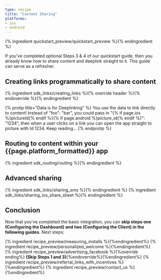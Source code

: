 ```yaml
---
type: recipe
title: "Content Sharing"
platforms:
- ios
- android
---
```


{% ingredient quickstart_preview/quickstart_preview %}{% endingredient %}

If you've completed optional Steps 3 & 4 of our quickstart guide, then you already know how to share content and deeplink straight to it. This guide can serve as a refresher.

## Creating links programmatically to share content

{% ingredient sdk_links/creating_links %}{% override header %}{% endoverride %}{% endingredient %}

{% protip title="Data is for Deeplinking" %}
You use the data to link directly to content! Instead of "foo": "bar", you could pass in "{% if page.ios %}pictureId{% endif %}{% if page.android %}picture_id{% endif %}": "1234", then when a user clicks on a link you can open the app straight to picture with Id 1234. Keep reading...
{% endprotip %}

## Routing to content within your {{page.platform_formatted}} app

{% ingredient sdk_routing/routing %}{% endingredient %}

## Advanced sharing

{% ingredient sdk_links/sharing_sms %}{% endingredient %}
{% ingredient sdk_links/sharing_ios_share_sheet %}{% endingredient %}



## Conclusion

Now that you've completed the basic integration, you can **skip steps one (Configuring the Dashboard) and two (Configuring the Client) in the following guides**. Next steps:

{% ingredient recipe_preview/measuring_installs %}{%endingredient%}
{% ingredient recipe_preview/personalized_welcome %}{%endingredient%}
{% ingredient recipe_preview/advertising_facebook %}{%override ending%} **(Skip Steps 1 and 3)**{%endoverride%}{%endingredient%}
{% ingredient recipe_preview/referral_links_with_incentives %}{%endingredient%}
{% ingredient recipe_preview/contact_us %}{%endingredient%}

